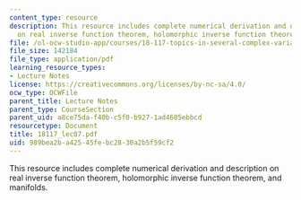 ```yaml
---
content_type: resource
description: This resource includes complete numerical derivation and description
  on real inverse function theorem, holomorphic inverse function theorem, and manifolds.
file: /ol-ocw-studio-app/courses/18-117-topics-in-several-complex-variables-spring-2005/989bea2ba42545febc2830a2b5f59cf2_18117_lec07.pdf
file_size: 142184
file_type: application/pdf
learning_resource_types:
- Lecture Notes
license: https://creativecommons.org/licenses/by-nc-sa/4.0/
ocw_type: OCWFile
parent_title: Lecture Notes
parent_type: CourseSection
parent_uid: a8ce75da-f40b-c5f0-b927-1ad4605ebbcd
resourcetype: Document
title: 18117_lec07.pdf
uid: 989bea2b-a425-45fe-bc28-30a2b5f59cf2
---
```

This resource includes complete numerical derivation and description on real inverse function theorem, holomorphic inverse function theorem, and manifolds.